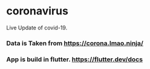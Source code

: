 # coronavirus

Live Update of covid-19.

### Data is Taken from https://corona.lmao.ninja/

### App is build in flutter. https://flutter.dev/docs
